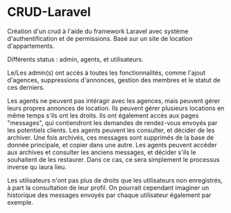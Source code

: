 # CRUD-Laravel
Création d'un crud à l'aide du framework Laravel avec système d'authentification et de permissions. 
Basé sur un site de location d'appartements.

Différents status : admin, agents, et utilisateurs. 

Le/Les admin(s) ont accès à toutes les fonctionnalités, comme l'ajout d'agences, suppressions d'annonces, gestion des membres et le statut de ces derniers.

Les agents ne peuvent pas intéragir avec les agences, mais peuvent gérer leurs propres annonces de location. Ils peuvent gérer plusieurs locations en même temps s'ils ont les droits. 
Ils ont également accès aux pages "messages", qui contiendront les demandes de rendez-vous envoyés par les potentiels clients. Les agents peuvent les consulter, et décider de les archiver. Une fois archivés, ces messages sont supprimés de la base de donnée principale, et copier dans une autre. Les agents peuvent accéder aux archives et consulter les anciens messages, et décider s'ils le souhaitent de les restaurer. Dans ce cas, ce sera simplement le processus inverse qu iaura lieu. 

Les utilisateurs n'ont pas plus de droits que les utilisateurs non enregistrés, à part la consultation de leur profil. On pourrait cependant imaginer un historique des messages envoyés par chaque utilisateur également par exemple. 
